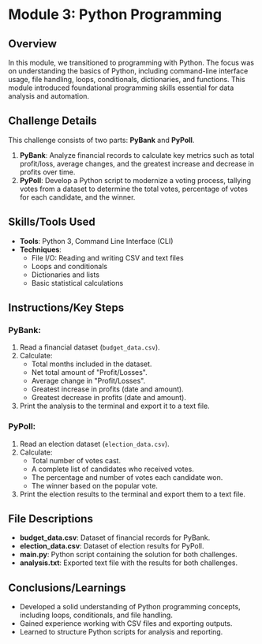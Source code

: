# Module 3: Python Programming

## Overview
In this module, we transitioned to programming with Python. The focus was on understanding the basics of Python, including command-line interface usage, file handling, loops, conditionals, dictionaries, and functions. This module introduced foundational programming skills essential for data analysis and automation.

## Challenge Details
This challenge consists of two parts: **PyBank** and **PyPoll**.  
1. **PyBank**: Analyze financial records to calculate key metrics such as total profit/loss, average changes, and the greatest increase and decrease in profits over time.  
2. **PyPoll**: Develop a Python script to modernize a voting process, tallying votes from a dataset to determine the total votes, percentage of votes for each candidate, and the winner.

## Skills/Tools Used
- **Tools**: Python 3, Command Line Interface (CLI)
- **Techniques**:
  - File I/O: Reading and writing CSV and text files
  - Loops and conditionals
  - Dictionaries and lists
  - Basic statistical calculations

## Instructions/Key Steps
### PyBank:
1. Read a financial dataset (`budget_data.csv`).
2. Calculate:
   - Total months included in the dataset.
   - Net total amount of "Profit/Losses".
   - Average change in "Profit/Losses".
   - Greatest increase in profits (date and amount).
   - Greatest decrease in profits (date and amount).
3. Print the analysis to the terminal and export it to a text file.

### PyPoll:
1. Read an election dataset (`election_data.csv`).
2. Calculate:
   - Total number of votes cast.
   - A complete list of candidates who received votes.
   - The percentage and number of votes each candidate won.
   - The winner based on the popular vote.
3. Print the election results to the terminal and export them to a text file.

## File Descriptions
- **budget_data.csv**: Dataset of financial records for PyBank.
- **election_data.csv**: Dataset of election results for PyPoll.
- **main.py**: Python script containing the solution for both challenges.
- **analysis.txt**: Exported text file with the results for both challenges.

## Conclusions/Learnings
- Developed a solid understanding of Python programming concepts, including loops, conditionals, and file handling.
- Gained experience working with CSV files and exporting outputs.
- Learned to structure Python scripts for analysis and reporting.
